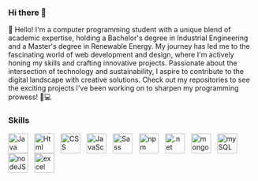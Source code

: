 ### Hi there 👋
👋 Hello! I'm a computer programming student with a unique blend of academic expertise, holding a Bachelor's degree in Industrial Engineering and a Master's degree in Renewable Energy. My journey has led me to the fascinating world of web development and design, where I'm actively honing my skills and crafting innovative projects. Passionate about the intersection of technology and sustainability, I aspire to contribute to the digital landscape with creative solutions. Check out my repositories to see the exciting projects I've been working on to sharpen my programming prowess! 🚀💻
<br>
### Skills
<img align="left" alt="Java" width="40px" style="padding-right:10px;" src="https://cdn.jsdelivr.net/gh/devicons/devicon/icons/java/java-original.svg" /> 
<img align="left" alt="Html" width="40px" style="padding-right:10px;" src="https://cdn.jsdelivr.net/gh/devicons/devicon/icons/html5/html5-original.svg" />
<img align="left" alt="CSS" width="40px" style="padding-right:10px;" src="https://cdn.jsdelivr.net/gh/devicons/devicon/icons/css3/css3-original.svg"  />
<img align="left" alt="JavaScript" width="40px" style="padding-right:10px;" src="https://cdn.jsdelivr.net/gh/devicons/devicon/icons/javascript/javascript-original.svg" />
<img align="left" alt="Sass" width="40px" style="padding-right:10px;" src="https://cdn.jsdelivr.net/gh/devicons/devicon/icons/sass/sass-original.svg"/>
<img align="left" alt="npm" width="40px" style="padding-right:10px;" src="https://cdn.jsdelivr.net/gh/devicons/devicon/icons/npm/npm-original-wordmark.svg"/>
<img align="left" alt=".net" width="40px" style="padding-right:10px;" src="https://cdn.jsdelivr.net/gh/devicons/devicon/icons/dotnetcore/dotnetcore-original.svg" />
<img align="left" alt="mongoDB" width="40px" style="padding-right:10px;" src="https://cdn.jsdelivr.net/gh/devicons/devicon/icons/mongodb/mongodb-original-wordmark.svg" />
<img align="left" alt="mySQL" width="40px" style="padding-right:10px;" src="https://cdn.jsdelivr.net/gh/devicons/devicon/icons/mysql/mysql-original-wordmark.svg"  />
<img align="left" alt="nodeJS" width="40px" style="padding-right:10px;" src="https://cdn.jsdelivr.net/gh/devicons/devicon/icons/nodejs/nodejs-original.svg"  />
<img align="left" alt="excel" width="40px" style="padding-right:10px;" src="https://github.com/sandroasp/Microsoft-Integration-and-Azure-Stencils-Pack-for-Visio/blob/master/Office%20365/SVG/Excel.svg"  />
<br>


<!--
**MuzafferCemAtes/MuzafferCemAtes** is a ✨ _special_ ✨ repository because its `README.md` (this file) appears on your GitHub profile.

Here are some ideas to get you started:

- 🔭 I’m currently working on ...
- 🌱 I’m currently learning ...
- 👯 I’m looking to collaborate on ...
- 🤔 I’m looking for help with ...
- 💬 Ask me about ...
- 📫 How to reach me: ...
- 😄 Pronouns: ...
- ⚡ Fun fact: ...
-->
